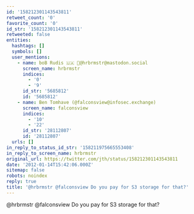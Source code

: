 ```yaml
---
id: '158212301143543811'
retweet_count: '0'
favorite_count: '0'
id_str: '158212301143543811'
retweeted: false
entities:
  hashtags: []
  symbols: []
  user_mentions:
    - name: boB Rudis 🇺🇦 🐘@hrbrmstr@mastodon.social
      screen_name: hrbrmstr
      indices:
        - '0'
        - '9'
      id_str: '5685812'
      id: '5685812'
    - name: Ben Tomhave (@falconsview@infosec.exchange)
      screen_name: falconsview
      indices:
        - '10'
        - '22'
      id_str: '28112807'
      id: '28112807'
  urls: []
in_reply_to_status_id_str: '158211975665553408'
in_reply_to_screen_name: hrbrmstr
original_url: https://twitter.com/jth/status/158212301143543811
date: '2012-01-14T15:42:06.000Z'
sitemap: false
robots: noindex
reply: true
title: '@hrbrmstr @falconsview Do you pay for S3 storage for that?'
---
```


@hrbrmstr @falconsview Do you pay for S3 storage for that?